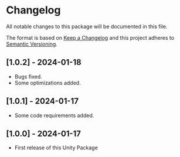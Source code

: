 # Changelog
All notable changes to this package will be documented in this file.

The format is based on [Keep a Changelog](http://keepachangelog.com/en/1.0.0/)
and this project adheres to [Semantic Versioning](http://semver.org/spec/v2.0.0.html).

## [1.0.2] - 2024-01-18
- Bugs fixed.
- Some optimizations added.

## [1.0.1] - 2024-01-17
- Some code requirements added.

## [1.0.0] - 2024-01-17
- First release of this Unity Package